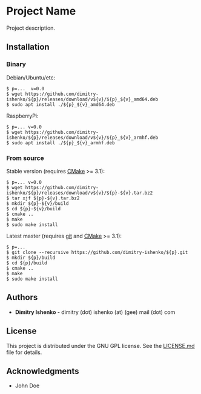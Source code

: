 # Project Name

Project description.

## Installation

### Binary

Debian/Ubuntu/etc:

```shell
$ p=...  v=0.0
$ wget https://github.com/dimitry-ishenko/${p}/releases/download/v${v}/${p}_${v}_amd64.deb
$ sudo apt install ./${p}_${v}_amd64.deb
```

RaspberryPi:

```shell
$ p=... v=0.0
$ wget https://github.com/dimitry-ishenko/${p}/releases/download/v${v}/${p}_${v}_armhf.deb
$ sudo apt install ./${p}_${v}_armhf.deb
```

### From source

Stable version (requires [CMake](https://cmake.org/) >= 3.1):

```shell
$ p=... v=0.0
$ wget https://github.com/dimitry-ishenko/${p}/releases/download/v${v}/${p}-${v}.tar.bz2
$ tar xjf ${p}-${v}.tar.bz2
$ mkdir ${p}-${v}/build
$ cd ${p}-${v}/build
$ cmake ..
$ make
$ sudo make install
```

Latest master (requires [git](https://git-scm.com/) and [CMake](https://cmake.org/) >= 3.1):

```shell
$ p=...
$ git clone --recursive https://github.com/dimitry-ishenko/${p}.git
$ mkdir ${p}/build
$ cd ${p}/build
$ cmake ..
$ make
$ sudo make install
```

## Authors

* **Dimitry Ishenko** - dimitry (dot) ishenko (at) (gee) mail (dot) com

## License

This project is distributed under the GNU GPL license. See the
[LICENSE.md](LICENSE.md) file for details.

## Acknowledgments

* John Doe
